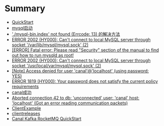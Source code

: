 # Summary

* [QuickStart](README.md)
* [mysql启动](mysqlqi-dong.md)
* ['./mysql-bin.index' not found \(Errcode: 13\) 的解决方法](mysql-binindex-not-found-errcode-13-de-jie-jue-fang-fa.md)
* [ERROR 2002 \(HY000\): Can't connect to local MySQL server through socket '/var/lib/mysql/mysql.sock' \(2\)](error-2002-hy000-cant-connect-to-local-mysql-server-through-socket-varlibmysqlmysqlsock-2.md)
* [\[ERROR\] Fatal error: Please read "Security" section of the manual to find out how to run mysqld as root!](error-fatal-error-please-read-security-section-of-the-manual-to-find-out-how-to-run-mysqld-as-root.md)
* [ERROR 2002 \(HY000\): Can't connect to local MySQL server through socket '/usr/local/var/mysql/mysql.sock' \(2\)](error-2002-hy000-cant-connect-to-local-mysql-server-through-socket-usrlocalvarmysqlmysqlsock-2.md)
* [\[Note\] Access denied for user 'canal'@'localhost' \(using password: YES\)](note-access-denied-for-user-canallocalhost-using-password-yes.md)
* [ERROR 1819 \(HY000\): Your password does not satisfy the current policy requirements](error-1819-hy000-your-password-does-not-satisfy-the-current-policy-requirements.md)
* [canal成功](canalcheng-gong.md)
* [Aborted connection 42 to db: 'unconnected' user: 'canal' host: 'localhost' \(Got an error reading communication packets\)](aborted-connection-42-to-db-unconnected-user-canal-host-localhost-got-an-error-reading-communication-packets.md)
* [ClientExample](clientexample.md)
* [clientreleases](clientreleases.md)
* [Canal Kafka RocketMQ QuickStart](canal-kafka-rocketmq-quickstart.md)

